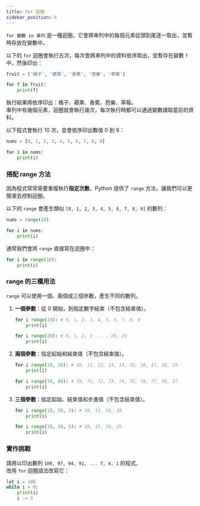 ```yaml
---
title: for 迴圈
sidebar_position: 6
---
```


`for 變數 in 串列` 是一種迴圈，它會將串列中的每個元素從頭到尾逐一取出，並暫時存放在變數中。

以下的 `for` 迴圈會執行五次，每次會將串列中的資料依序取出，並暫存在變數 `f` 中，然後印出：

```python
fruit = ['橘子', '蘋果', '香蕉', '芭樂', '草莓']

for f in fruit:
    print(f)
```

執行結果將依序印出：橘子、蘋果、香蕉、芭樂、草莓。  
串列中有幾個元素，迴圈就會執行幾次，每次執行時都可以通過變數讀取當前的資料。

以下程式會執行 10 次，並會依序印出數值 0 到 9：
```python
nums = [0, 1, 2, 3, 4, 5, 6, 7, 8, 9]

for i in nums:
    print(i)
```

### 搭配 range 方法

因為程式常常需要重複執行**指定次數**，Python 提供了 `range` 方法，讓我們可以更簡潔去控制迴圈。

以下的 `range` 會產生類似 `[0, 1, 2, 3, 4, 5, 6, 7, 8, 9]` 的數列：

```python
nums = range(10)

for i in nums:
    print(i)
```

通常我們會將 `range` 直接寫在迴圈中：

```python
for i in range(10):
    print(i)
```

### range 的三種用法

`range` 可以使用一個、兩個或三個參數，產生不同的數列。

1. **一個參數**：從 0 開始，到指定數字結束（不包含結束值）。

    ```python
    for i range(10): # 0, 1, 2, 3, 4, 5, 6, 7, 8, 9
        print(i) 
    ```

    ```python
    for i range(30): # 0, 1, 2, 3 ... , 28, 29
        print(i) 
    ```

2. **兩個參數**：指定起始和結束值（不包含結束值）。

    ```python
    for i range(10, 20): # 10, 11, 12, 13, 14, 15, 16, 17, 18, 19
        print(i)
    ```

    ```python
    for i range(70, 80): # 70, 71, 72, 73, 74, 75, 76, 77, 78, 17
        print(i) 
    ```

3. **三個參數**：指定起始、結束值和步進值（不包含結束值）。

    ```python
    for i range(10, 20, 3): # 10, 13, 16, 19
        print(i) 
    ```

    ```python
    for i range(10, 30, 5): # 10, 15, 20, 25
        print(i) 
    ```

### 實作挑戰

請將以印出數列 `100, 97, 94, 91, ... 7, 4, 1` 的程式，  
改用 `for` 迴圈語法改寫它：

```python
let i = 100
while i > 0:
    print(i)
    i -= 3
```